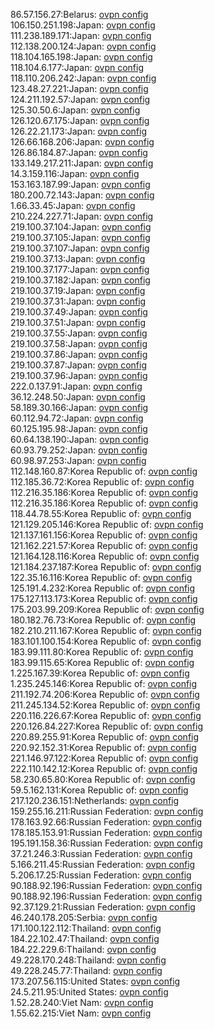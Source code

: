 86.57.156.27:Belarus: [ovpn config](vpn/86_57_156_27.ovpn)  
106.150.251.198:Japan: [ovpn config](vpn/106_150_251_198.ovpn)  
111.238.189.171:Japan: [ovpn config](vpn/111_238_189_171.ovpn)  
112.138.200.124:Japan: [ovpn config](vpn/112_138_200_124.ovpn)  
118.104.165.198:Japan: [ovpn config](vpn/118_104_165_198.ovpn)  
118.104.6.177:Japan: [ovpn config](vpn/118_104_6_177.ovpn)  
118.110.206.242:Japan: [ovpn config](vpn/118_110_206_242.ovpn)  
123.48.27.221:Japan: [ovpn config](vpn/123_48_27_221.ovpn)  
124.211.192.57:Japan: [ovpn config](vpn/124_211_192_57.ovpn)  
125.30.50.6:Japan: [ovpn config](vpn/125_30_50_6.ovpn)  
126.120.67.175:Japan: [ovpn config](vpn/126_120_67_175.ovpn)  
126.22.21.173:Japan: [ovpn config](vpn/126_22_21_173.ovpn)  
126.66.168.206:Japan: [ovpn config](vpn/126_66_168_206.ovpn)  
126.86.184.87:Japan: [ovpn config](vpn/126_86_184_87.ovpn)  
133.149.217.211:Japan: [ovpn config](vpn/133_149_217_211.ovpn)  
14.3.159.116:Japan: [ovpn config](vpn/14_3_159_116.ovpn)  
153.163.187.99:Japan: [ovpn config](vpn/153_163_187_99.ovpn)  
180.200.72.143:Japan: [ovpn config](vpn/180_200_72_143.ovpn)  
1.66.33.45:Japan: [ovpn config](vpn/1_66_33_45.ovpn)  
210.224.227.71:Japan: [ovpn config](vpn/210_224_227_71.ovpn)  
219.100.37.104:Japan: [ovpn config](vpn/219_100_37_104.ovpn)  
219.100.37.105:Japan: [ovpn config](vpn/219_100_37_105.ovpn)  
219.100.37.107:Japan: [ovpn config](vpn/219_100_37_107.ovpn)  
219.100.37.13:Japan: [ovpn config](vpn/219_100_37_13.ovpn)  
219.100.37.177:Japan: [ovpn config](vpn/219_100_37_177.ovpn)  
219.100.37.182:Japan: [ovpn config](vpn/219_100_37_182.ovpn)  
219.100.37.19:Japan: [ovpn config](vpn/219_100_37_19.ovpn)  
219.100.37.31:Japan: [ovpn config](vpn/219_100_37_31.ovpn)  
219.100.37.49:Japan: [ovpn config](vpn/219_100_37_49.ovpn)  
219.100.37.51:Japan: [ovpn config](vpn/219_100_37_51.ovpn)  
219.100.37.55:Japan: [ovpn config](vpn/219_100_37_55.ovpn)  
219.100.37.58:Japan: [ovpn config](vpn/219_100_37_58.ovpn)  
219.100.37.86:Japan: [ovpn config](vpn/219_100_37_86.ovpn)  
219.100.37.87:Japan: [ovpn config](vpn/219_100_37_87.ovpn)  
219.100.37.96:Japan: [ovpn config](vpn/219_100_37_96.ovpn)  
222.0.137.91:Japan: [ovpn config](vpn/222_0_137_91.ovpn)  
36.12.248.50:Japan: [ovpn config](vpn/36_12_248_50.ovpn)  
58.189.30.166:Japan: [ovpn config](vpn/58_189_30_166.ovpn)  
60.112.94.72:Japan: [ovpn config](vpn/60_112_94_72.ovpn)  
60.125.195.98:Japan: [ovpn config](vpn/60_125_195_98.ovpn)  
60.64.138.190:Japan: [ovpn config](vpn/60_64_138_190.ovpn)  
60.93.79.252:Japan: [ovpn config](vpn/60_93_79_252.ovpn)  
60.98.97.253:Japan: [ovpn config](vpn/60_98_97_253.ovpn)  
112.148.160.87:Korea Republic of: [ovpn config](vpn/112_148_160_87.ovpn)  
112.185.36.72:Korea Republic of: [ovpn config](vpn/112_185_36_72.ovpn)  
112.216.35.186:Korea Republic of: [ovpn config](vpn/112_216_35_186.ovpn)  
112.216.35.186:Korea Republic of: [ovpn config](vpn/112_216_35_186.ovpn)  
118.44.78.55:Korea Republic of: [ovpn config](vpn/118_44_78_55.ovpn)  
121.129.205.146:Korea Republic of: [ovpn config](vpn/121_129_205_146.ovpn)  
121.137.161.156:Korea Republic of: [ovpn config](vpn/121_137_161_156.ovpn)  
121.162.221.57:Korea Republic of: [ovpn config](vpn/121_162_221_57.ovpn)  
121.164.128.116:Korea Republic of: [ovpn config](vpn/121_164_128_116.ovpn)  
121.184.237.187:Korea Republic of: [ovpn config](vpn/121_184_237_187.ovpn)  
122.35.16.116:Korea Republic of: [ovpn config](vpn/122_35_16_116.ovpn)  
125.191.4.232:Korea Republic of: [ovpn config](vpn/125_191_4_232.ovpn)  
175.127.113.173:Korea Republic of: [ovpn config](vpn/175_127_113_173.ovpn)  
175.203.99.209:Korea Republic of: [ovpn config](vpn/175_203_99_209.ovpn)  
180.182.76.73:Korea Republic of: [ovpn config](vpn/180_182_76_73.ovpn)  
182.210.211.167:Korea Republic of: [ovpn config](vpn/182_210_211_167.ovpn)  
183.101.100.154:Korea Republic of: [ovpn config](vpn/183_101_100_154.ovpn)  
183.99.111.80:Korea Republic of: [ovpn config](vpn/183_99_111_80.ovpn)  
183.99.115.65:Korea Republic of: [ovpn config](vpn/183_99_115_65.ovpn)  
1.225.167.39:Korea Republic of: [ovpn config](vpn/1_225_167_39.ovpn)  
1.235.245.146:Korea Republic of: [ovpn config](vpn/1_235_245_146.ovpn)  
211.192.74.206:Korea Republic of: [ovpn config](vpn/211_192_74_206.ovpn)  
211.245.134.52:Korea Republic of: [ovpn config](vpn/211_245_134_52.ovpn)  
220.116.226.67:Korea Republic of: [ovpn config](vpn/220_116_226_67.ovpn)  
220.126.84.227:Korea Republic of: [ovpn config](vpn/220_126_84_227.ovpn)  
220.89.255.91:Korea Republic of: [ovpn config](vpn/220_89_255_91.ovpn)  
220.92.152.31:Korea Republic of: [ovpn config](vpn/220_92_152_31.ovpn)  
221.146.97.122:Korea Republic of: [ovpn config](vpn/221_146_97_122.ovpn)  
222.110.142.12:Korea Republic of: [ovpn config](vpn/222_110_142_12.ovpn)  
58.230.65.80:Korea Republic of: [ovpn config](vpn/58_230_65_80.ovpn)  
59.5.162.131:Korea Republic of: [ovpn config](vpn/59_5_162_131.ovpn)  
217.120.236.151:Netherlands: [ovpn config](vpn/217_120_236_151.ovpn)  
159.255.16.211:Russian Federation: [ovpn config](vpn/159_255_16_211.ovpn)  
178.163.92.66:Russian Federation: [ovpn config](vpn/178_163_92_66.ovpn)  
178.185.153.91:Russian Federation: [ovpn config](vpn/178_185_153_91.ovpn)  
195.191.158.36:Russian Federation: [ovpn config](vpn/195_191_158_36.ovpn)  
37.21.246.3:Russian Federation: [ovpn config](vpn/37_21_246_3.ovpn)  
5.166.211.45:Russian Federation: [ovpn config](vpn/5_166_211_45.ovpn)  
5.206.17.25:Russian Federation: [ovpn config](vpn/5_206_17_25.ovpn)  
90.188.92.196:Russian Federation: [ovpn config](vpn/90_188_92_196.ovpn)  
90.188.92.196:Russian Federation: [ovpn config](vpn/90_188_92_196.ovpn)  
92.37.129.21:Russian Federation: [ovpn config](vpn/92_37_129_21.ovpn)  
46.240.178.205:Serbia: [ovpn config](vpn/46_240_178_205.ovpn)  
171.100.122.112:Thailand: [ovpn config](vpn/171_100_122_112.ovpn)  
184.22.102.47:Thailand: [ovpn config](vpn/184_22_102_47.ovpn)  
184.22.229.6:Thailand: [ovpn config](vpn/184_22_229_6.ovpn)  
49.228.170.248:Thailand: [ovpn config](vpn/49_228_170_248.ovpn)  
49.228.245.77:Thailand: [ovpn config](vpn/49_228_245_77.ovpn)  
173.207.56.115:United States: [ovpn config](vpn/173_207_56_115.ovpn)  
24.5.211.95:United States: [ovpn config](vpn/24_5_211_95.ovpn)  
1.52.28.240:Viet Nam: [ovpn config](vpn/1_52_28_240.ovpn)  
1.55.62.215:Viet Nam: [ovpn config](vpn/1_55_62_215.ovpn)  
